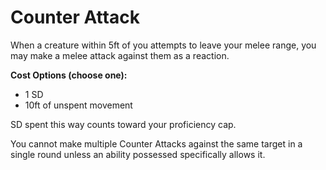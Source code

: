 # Counter Attack

When a creature within 5ft of you attempts to leave your melee range, you may make a melee attack against them as a reaction.

**Cost Options (choose one):**
- 1 SD
- 10ft of unspent movement

SD spent this way counts toward your proficiency cap.

You cannot make multiple Counter Attacks against the same target in a single round unless an ability possessed specifically allows it.
